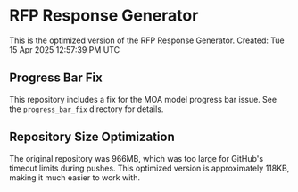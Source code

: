 # RFP Response Generator
This is the optimized version of the RFP Response Generator.
Created: Tue 15 Apr 2025 12:57:39 PM UTC

## Progress Bar Fix

This repository includes a fix for the MOA model progress bar issue. See the `progress_bar_fix` directory for details.

## Repository Size Optimization

The original repository was 966MB, which was too large for GitHub's timeout limits during pushes. This optimized version is approximately 118KB, making it much easier to work with.
